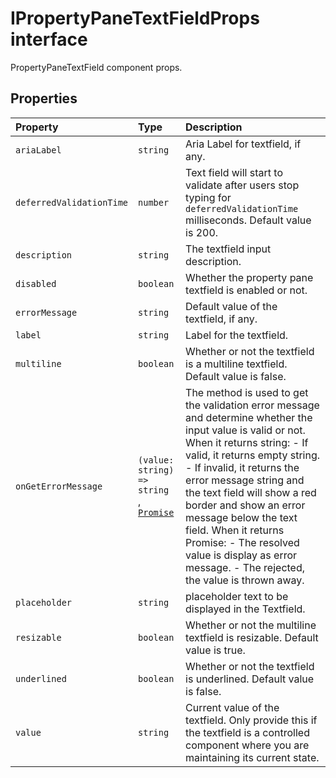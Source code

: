 # IPropertyPaneTextFieldProps interface







PropertyPaneTextField component props.




## Properties

| Property	   | Type	| Description|
|:-------------|:-------|:-----------|
|`ariaLabel`      | `string` | Aria Label for textfield, if any. |
|`deferredValidationTime`      | `number` | Text field will start to validate after users stop typing for `deferredValidationTime` milliseconds. Default value is 200. |
|`description`      | `string` | The textfield input description. |
|`disabled`      | `boolean` | Whether the property pane textfield is enabled or not. |
|`errorMessage`      | `string` | Default value of the textfield, if any. |
|`label`      | `string` | Label for the textfield. |
|`multiline`      | `boolean` | Whether or not the textfield is a multiline textfield. Default value is false. |
|`onGetErrorMessage`      | `(value: string) => string `, [`Promise`](../../es6-promise.api/class/promise.md)<string> | The method is used to get the validation error message and determine whether the input value is valid or not. When it returns string: - If valid, it returns empty string. - If invalid, it returns the error message string and the text field will show a red border and show an error message below the text field. When it returns Promise<string>: - The resolved value is display as error message. - The rejected, the value is thrown away. |
|`placeholder`      | `string` | placeholder text to be displayed in the Textfield. |
|`resizable`      | `boolean` | Whether or not the multiline textfield is resizable. Default value is true. |
|`underlined`      | `boolean` | Whether or not the textfield is underlined. Default value is false. |
|`value`      | `string` | Current value of the textfield. Only provide this if the textfield is a controlled component where you are maintaining its current state. |






